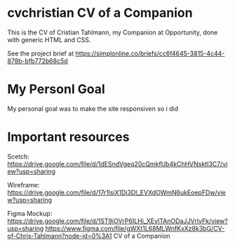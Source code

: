 # cvchristian CV of a Companion
This is the CV of Cristian Tahlmann, my Companion at Opportunity, done with generic HTML and CSS.

See the project brief at https://simplonline.co/briefs/cc6f4645-3815-4c44-878b-bfb772b68c5d

# My Personl Goal
My personal goal was to make the site responsiven so i did

# Important resources
Scetch: https://drive.google.com/file/d/1dESndVgeq20cQmkfUb4kChHVNsktI3C7/view?usp=sharing

Wireframe: https://drive.google.com/file/d/17r1lsiX1Di3DI_EVXdOWmN6ukEoepFDw/view?usp=sharing

 Figma Mockup:   https://drive.google.com/file/d/1ST9iOVrP6ILHi_XEvITAnODaJJVrlvFk/view?usp=sharing
                https://www.figma.com/file/gWXt1L68MLWnfKxXz8k3bG/CV-of-Chris-Tahlmann?node-id=0%3A1
CV of a Companion
